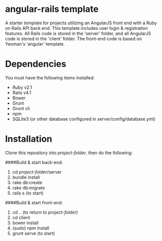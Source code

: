 angular-rails template
======================

A starter template for projects utilizing an AngularJS front end with a Ruby on Rails API back end.  This template includes user login & registration features. All Rails code is stored in the 'server' folder, and all AngularJS code is stored in the 'client' folder.  The front-end code is based on Yeoman's 'angular' template.

Dependencies
============
You must have the following items installed:

- Ruby v2.1
- Rails v4.1
- Bower
- Grunt
- Grunt cli
- npm
- SQLite3 (or other database configured in server/config/database.yml)

Installation
============

Clone this repository into *project-folder*, then do the following:

####Build & start back-end:

1.  cd *project-folder*/server
2.  bundle install
3.  rake db:create
4.  rake db:migrate
5.  rails s (to start)

####Build & start front-end:
1.  cd .. (to return to *project-folder*)
2.  cd client
3.  bower install
4.  (sudo) npm install
5.  grunt serve (to start)
